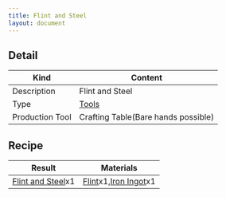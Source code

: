 ```yaml
---
title: Flint and Steel
layout: document
---
```

## Detail

|Kind|Content|
|---|---|
|Description|Flint and Steel|
|Type|[Tools](Tools)|
|Production Tool|Crafting Table(Bare hands possible)|

## Recipe

|Result|Materials|
|---|---|
|[Flint and Steel](Flint_and_Steel)x1|[Flint](Flint)x1,[Iron Ingot](Iron_Ingot)x1|

